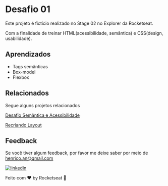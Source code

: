 
# Desafio 01

Este projeto é fictício realizado no Stage 02 no Explorer da Rocketseat.

Com a finalidade de treinar HTML(acessibilidade, semântica) e CSS(design, usabilidade).

## Aprendizados

- Tags semânticas
- Box-model
- Flexbox

## Relacionados

Segue alguns projetos relacionados

[Desafio Semântica e Acessibilidade](https://github.com/HenricoAngolera/DesafioSemanticaAcessibilidade-Explorer)

[Recriando Layout](https://github.com/HenricoAngolera/RecriandoLayout-Explorer)



## Feedback

Se você tiver algum feedback, por favor me deixe saber por meio de henrico.an@gmail.com

[![linkedin](https://img.shields.io/badge/linkedin-0A66C2?style=for-the-badge&logo=linkedin&logoColor=white)](https://www.linkedin.com/in/henrico-angolera-b89515243)

Feito com ♥ by Rocketseat 👋
